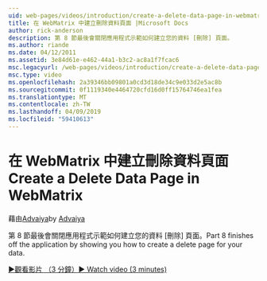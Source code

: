 ```yaml
---
uid: web-pages/videos/introduction/create-a-delete-data-page-in-webmatrix
title: 在 WebMatrix 中建立刪除資料頁面 |Microsoft Docs
author: rick-anderson
description: 第 8 節最後會關閉應用程式示範如何建立您的資料 [刪除] 頁面。
ms.author: riande
ms.date: 04/12/2011
ms.assetid: 3e84d61e-e462-44a1-b3c2-ac8a1f7fcac6
msc.legacyurl: /web-pages/videos/introduction/create-a-delete-data-page-in-webmatrix
msc.type: video
ms.openlocfilehash: 2a39346bb09801a0cd3d18de34c9e033d2e5ac8b
ms.sourcegitcommit: 0f1119340e4464720cfd16d0ff15764746ea1fea
ms.translationtype: MT
ms.contentlocale: zh-TW
ms.lasthandoff: 04/09/2019
ms.locfileid: "59410613"
---
```

# <a name="create-a-delete-data-page-in-webmatrix"></a><span data-ttu-id="51160-103">在 WebMatrix 中建立刪除資料頁面</span><span class="sxs-lookup"><span data-stu-id="51160-103">Create a Delete Data Page in WebMatrix</span></span>

<span data-ttu-id="51160-104">藉由[Advaiya](https://twitter.com/Advaiyasolns)</span><span class="sxs-lookup"><span data-stu-id="51160-104">by [Advaiya](https://twitter.com/Advaiyasolns)</span></span>

<span data-ttu-id="51160-105">第 8 節最後會關閉應用程式示範如何建立您的資料 [刪除] 頁面。</span><span class="sxs-lookup"><span data-stu-id="51160-105">Part 8 finishes off the application by showing you how to create a delete page for your data.</span></span>

[<span data-ttu-id="51160-106">&#9654;觀看影片 （3 分鐘）</span><span class="sxs-lookup"><span data-stu-id="51160-106">&#9654; Watch video (3 minutes)</span></span>](https://channel9.msdn.com/Blogs/ASP-NET-Site-Videos/create-a-delete-data-page-in-webmatrix)
